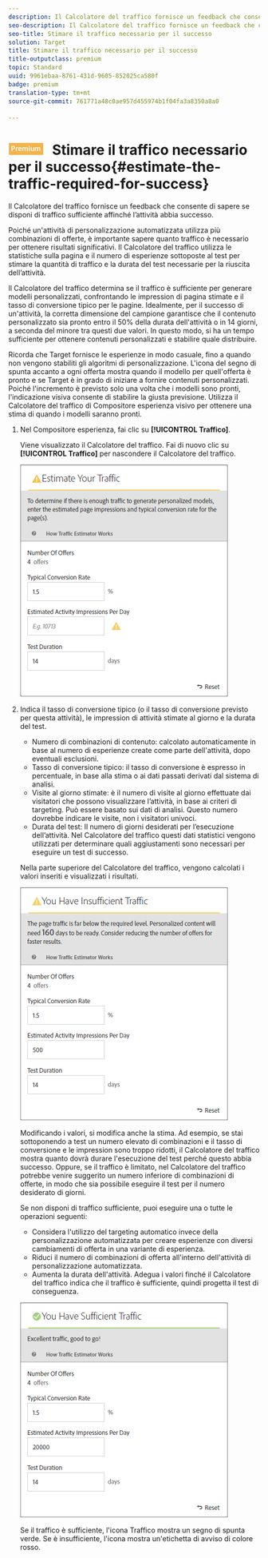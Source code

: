 ```yaml
---
description: Il Calcolatore del traffico fornisce un feedback che consente di sapere se disponi di traffico sufficiente affinché l’attività abbia successo.
seo-description: Il Calcolatore del traffico fornisce un feedback che consente di sapere se disponi di traffico sufficiente affinché l’attività abbia successo.
seo-title: Stimare il traffico necessario per il successo
solution: Target
title: Stimare il traffico necessario per il successo
title-outputclass: premium
topic: Standard
uuid: 9961ebaa-8761-431d-9605-852025ca580f
badge: premium
translation-type: tm+mt
source-git-commit: 761771a48c0ae957d455974b1f04fa3a8350a8a0

---
```



# ![PREMIUM](/help/assets/premium.png) Stimare il traffico necessario per il successo{#estimate-the-traffic-required-for-success}

Il Calcolatore del traffico fornisce un feedback che consente di sapere se disponi di traffico sufficiente affinché l’attività abbia successo.

Poiché un&#39;attività di personalizzazione automatizzata utilizza più combinazioni di offerte, è importante sapere quanto traffico è necessario per ottenere risultati significativi. Il Calcolatore del traffico utilizza le statistiche sulla pagina e il numero di esperienze sottoposte al test per stimare la quantità di traffico e la durata del test necessarie per la riuscita dell’attività.

Il Calcolatore del traffico determina se il traffico è sufficiente per generare modelli personalizzati, confrontando le impression di pagina stimate e il tasso di conversione tipico per le pagine. Idealmente, per il successo di un&#39;attività, la corretta dimensione del campione garantisce che il contenuto personalizzato sia pronto entro il 50% della durata dell&#39;attività o in 14 giorni, a seconda del minore tra questi due valori. In questo modo, si ha un tempo sufficiente per ottenere contenuti personalizzati e stabilire quale distribuire.

Ricorda che Target fornisce le esperienze in modo casuale, fino a quando non vengono stabiliti gli algoritmi di personalizzazione. L&#39;icona del segno di spunta accanto a ogni offerta mostra quando il modello per quell&#39;offerta è pronto e se Target è in grado di iniziare a fornire contenuti personalizzati. Poiché l&#39;incremento è previsto solo una volta che i modelli sono pronti, l&#39;indicazione visiva consente di stabilire la giusta previsione. Utilizza il Calcolatore del traffico di Compositore esperienza visivo per ottenere una stima di quando i modelli saranno pronti.

1. Nel Compositore esperienza, fai clic su **[!UICONTROL Traffico]**.

   Viene visualizzato il Calcolatore del traffico. Fai di nuovo clic su **[!UICONTROL Traffico]** per nascondere il Calcolatore del traffico.

   ![](assets/ap_est.png)

1. Indica il tasso di conversione tipico (o il tasso di conversione previsto per questa attività), le impression di attività stimate al giorno e la durata del test.

   * Numero di combinazioni di contenuto: calcolato automaticamente in base al numero di esperienze create come parte dell&#39;attività, dopo eventuali esclusioni.
   * Tasso di conversione tipico: il tasso di conversione è espresso in percentuale, in base alla stima o ai dati passati derivati dal sistema di analisi.
   * Visite al giorno stimate: è il numero di visite al giorno effettuate dai visitatori che possono visualizzare l’attività, in base ai criteri di targeting. Può essere basato sui dati di analisi. Questo numero dovrebbe indicare le visite, non i visitatori univoci.
   * Durata del test: Il numero di giorni desiderati per l’esecuzione dell’attività.
   Nel Calcolatore del traffico questi dati statistici vengono utilizzati per determinare quali aggiustamenti sono necessari per eseguire un test di successo.

   Nella parte superiore del Calcolatore del traffico, vengono calcolati i valori inseriti e visualizzati i risultati.

   ![](assets/ap_est_no.png)

   Modificando i valori, si modifica anche la stima. Ad esempio, se stai sottoponendo a test un numero elevato di combinazioni e il tasso di conversione e le impression sono troppo ridotti, il Calcolatore del traffico mostra quanto dovrà durare l&#39;esecuzione del test perché questo abbia successo. Oppure, se il traffico è limitato, nel Calcolatore del traffico potrebbe venire suggerito un numero inferiore di combinazioni di offerte, in modo che sia possibile eseguire il test per il numero desiderato di giorni.

   Se non disponi di traffico sufficiente, puoi eseguire una o tutte le operazioni seguenti:

   * Considera l&#39;utilizzo del targeting automatico invece della personalizzazione automatizzata per creare esperienze con diversi cambiamenti di offerta in una variante di esperienza.
   * Riduci il numero di combinazioni di offerta all&#39;interno dell&#39;attività di personalizzazione automatizzata.
   * Aumenta la durata dell&#39;attività.
   Adegua i valori finché il Calcolatore del traffico indica che il traffico è sufficiente, quindi progetta il test di conseguenza.

   ![](assets/ap_est_yes.png)

   Se il traffico è sufficiente, l&#39;icona Traffico mostra un segno di spunta verde. Se è insufficiente, l&#39;icona mostra un&#39;etichetta di avviso di colore rosso.
